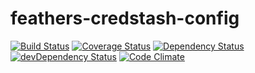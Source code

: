 # feathers-credstash-config


[![Build Status](https://travis-ci.org/ser-di/feathers-credstash-config.svg?branch=master)](https://travis-ci.org/ser-di/feathers-credstash-config)
[![Coverage Status](https://coveralls.io/repos/github/ser-di/feathers-credstash-config/badge.svg)](https://coveralls.io/github/ser-di/feathers-credstash-config)
[![Dependency Status](https://david-dm.org/ser-di/feathers-credstash-config.svg)](https://david-dm.org/ser-di/feathers-credstash-config)
[![devDependency Status](https://david-dm.org/ser-di/feathers-credstash-config/dev-status.svg)](https://david-dm.org/ser-di/feathers-credstash-config/?type=dev)
[![Code Climate](https://codeclimate.com/github/ser-di/feathers-credstash-config.png)](https://codeclimate.com/github/ser-di/feathers-credstash-config)
